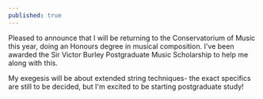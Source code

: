 ```yaml
---
published: true
---
```

Pleased to announce that I will be returning to the Conservatorium of Music this year, doing an Honours degree in musical composition. I've been awarded the Sir Victor Burley Postgraduate Music Scholarship to help me along with this.

My exegesis will be about extended string techniques- the exact specifics are still to be decided, but I'm excited to be starting postgraduate study!
